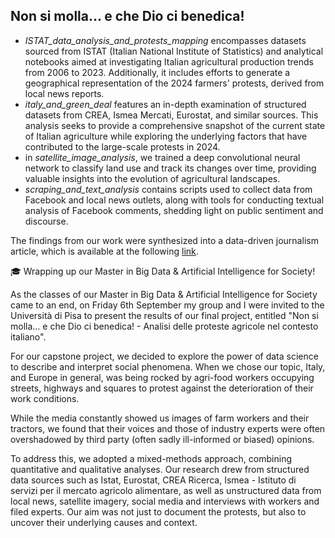 ## Non si molla… e che Dio ci benedica!
- *ISTAT_data_analysis_and_protests_mapping* encompasses datasets sourced from ISTAT (Italian National Institute of Statistics) and analytical notebooks aimed at investigating Italian agricultural production trends from 2006 to 2023. Additionally, it includes efforts to generate a geographical representation of the 2024 farmers' protests, derived from local news reports.
- *italy_and_green_deal* features an in-depth examination of structured datasets from CREA, Ismea Mercati, Eurostat, and similar sources. This analysis seeks to provide a comprehensive snapshot of the current state of Italian agriculture while exploring the underlying factors that have contributed to the large-scale protests in 2024.
- in *satellite_image_analysis*, we trained a deep convolutional neural network to classify land use and track its changes over time, providing valuable insights into the evolution of agricultural landscapes.
- *scraping_and_text_analysis* contains scripts used to collect data from Facebook and local news outlets, along with tools for conducting textual analysis of Facebook comments, shedding light on public sentiment and discourse.

The findings from our work were synthesized into a data-driven journalism article, which is available at the following [link](https://rconti95.github.io/g6-2024-website/).

🎓 Wrapping up our Master in Big Data & Artificial Intelligence for Society!

As the classes of our Master in Big Data & Artificial Intelligence for Society came to an end, on Friday 6th September my group and I were invited to the Università di Pisa to present the results of our final project, entitled "Non si molla... e che Dio ci benedica! - Analisi delle proteste agricole nel contesto italiano".

For our capstone project, we decided to explore the power of data science to describe and interpret social phenomena. When we chose our topic, Italy, and Europe in general, was being rocked by agri-food workers occupying streets, highways and squares to protest against the deterioration of their work conditions. 

While the media constantly showed us images of farm workers and their tractors, we found that their voices and those of industry experts were often overshadowed by third party (often sadly ill-informed or biased) opinions.

To address this, we adopted a mixed-methods approach, combining quantitative and qualitative analyses. Our research drew from structured data sources such as Istat, Eurostat, CREA Ricerca, Ismea - Istituto di servizi per il mercato agricolo alimentare, as well as unstructured data from local news, satellite imagery, social media and interviews with workers and filed experts. Our aim was not just to document the protests, but also to uncover their underlying causes and context.
